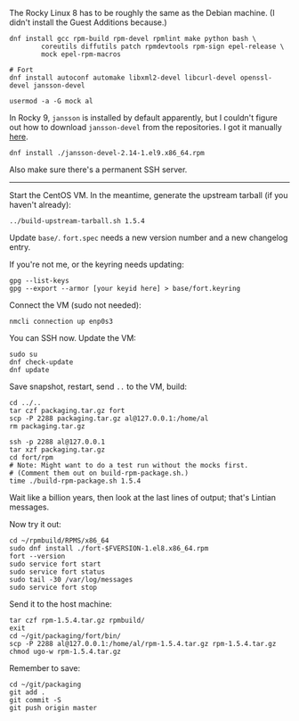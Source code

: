 The Rocky Linux 8 has to be roughly the same as the Debian machine. (I didn't install the Guest Additions because.)

```
dnf install gcc rpm-build rpm-devel rpmlint make python bash \
		coreutils diffutils patch rpmdevtools rpm-sign epel-release \
		mock epel-rpm-macros

# Fort
dnf install autoconf automake libxml2-devel libcurl-devel openssl-devel jansson-devel

usermod -a -G mock al
```

In Rocky 9, `jansson` is installed by default apparently, but I couldn't figure out how to download `jansson-devel` from the repositories. I got it manually [here](https://pkgs.org/search/?q=jansson).

```
dnf install ./jansson-devel-2.14-1.el9.x86_64.rpm
```

Also make sure there's a permanent SSH server.

--------------------------------------------------------------------------------

Start the CentOS VM. In the meantime, generate the upstream tarball (if you haven't already):

```
../build-upstream-tarball.sh 1.5.4
```

Update `base/`. `fort.spec` needs a new version number and a new changelog entry.

If you're not me, or the keyring needs updating:

```
gpg --list-keys
gpg --export --armor [your keyid here] > base/fort.keyring
```

Connect the VM (sudo not needed):

```
nmcli connection up enp0s3
```

You can SSH now. Update the VM:

```
sudo su
dnf check-update
dnf update
```

Save snapshot, restart, send `..` to the VM, build:

```
cd ../..
tar czf packaging.tar.gz fort
scp -P 2288 packaging.tar.gz al@127.0.0.1:/home/al
rm packaging.tar.gz

ssh -p 2288 al@127.0.0.1
tar xzf packaging.tar.gz
cd fort/rpm
# Note: Might want to do a test run without the mocks first.
# (Comment them out on build-rpm-package.sh.)
time ./build-rpm-package.sh 1.5.4
```

Wait like a billion years, then look at the last lines of output; that's Lintian messages.

Now try it out:

```
cd ~/rpmbuild/RPMS/x86_64
sudo dnf install ./fort-$FVERSION-1.el8.x86_64.rpm
fort --version
sudo service fort start
sudo service fort status
sudo tail -30 /var/log/messages
sudo service fort stop
```

Send it to the host machine:

```
tar czf rpm-1.5.4.tar.gz rpmbuild/
exit
cd ~/git/packaging/fort/bin/
scp -P 2288 al@127.0.0.1:/home/al/rpm-1.5.4.tar.gz rpm-1.5.4.tar.gz
chmod ugo-w rpm-1.5.4.tar.gz
```

Remember to save:

```
cd ~/git/packaging
git add .
git commit -S
git push origin master
```
